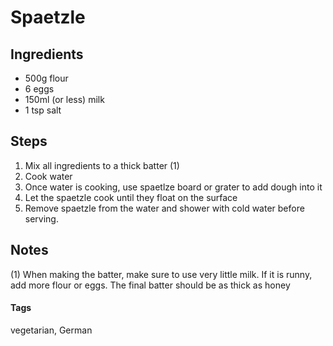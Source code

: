# Spaetzle

## Ingredients

* 500g flour
* 6 eggs
* 150ml (or less) milk
* 1 tsp salt

## Steps

1. Mix all ingredients to a thick batter (1)
2. Cook water 
3. Once water is cooking, use spaetlze board or grater to add dough into it
4. Let the spaetzle cook until they float on the surface 
5. Remove spaetzle from the water and shower with cold water before serving.

## Notes 

(1) When making the batter, make sure to use very little milk. If it is runny, add more flour or eggs.
The final batter should be as thick as honey

#### Tags
vegetarian, German
